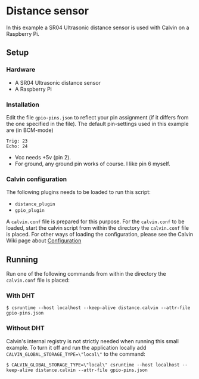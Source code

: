 # Distance sensor

In this example a SR04 Ultrasonic distance sensor is used with Calvin on a
Raspberry Pi.


## Setup

### Hardware

- A SR04 Ultrasonic distance sensor
- A Raspberry Pi 


### Installation

Edit the file `gpio-pins.json` to reflect your pin assignment (if it differs
from the one specified in the file). The default pin-settings used in this
example are (in BCM-mode)

    Trig: 23
    Echo: 24

- Vcc needs +5v (pin 2).
- For ground, any ground pin works of course. I like pin 6 myself.


### Calvin configuration

The following plugins needs to be loaded to run this script:
- `distance_plugin`
- `gpio_plugin`

A `calvin.conf` file is prepared for this purpose. For the `calvin.conf` to be
loaded, start the calvin script from within the directory the `calvin.conf`
file is placed. For other ways of loading the configuration, please see
the Calvin Wiki page about [Configuration](https://github.com/EricssonResearch/calvin-base/wiki/Configuration)


## Running

Run one of the following commands from within the directory the `calvin.conf` file is placed:

### With DHT

    $ csruntime --host localhost --keep-alive distance.calvin --attr-file gpio-pins.json

### Without DHT

Calvin's internal registry is not strictly needed when running this small
example. To turn it off and run the application locally add `CALVIN_GLOBAL_STORAGE_TYPE=\"local\"`
to the command:

    $ CALVIN_GLOBAL_STORAGE_TYPE=\"local\" csruntime --host localhost --keep-alive distance.calvin --attr-file gpio-pins.json

